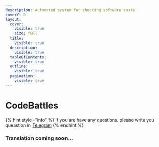 ```yaml
---
description: Automated system for checking software tasks
coverY: 0
layout:
  cover:
    visible: true
    size: full
  title:
    visible: true
  description:
    visible: true
  tableOfContents:
    visible: true
  outline:
    visible: true
  pagination:
    visible: true
---
```


# CodeBattles

{% hint style="info" %}
If you are have any questions. please write you queastion in [Telegram](https://doctorixx.t.me/)
{% endhint %}

### Translation coming soon...
